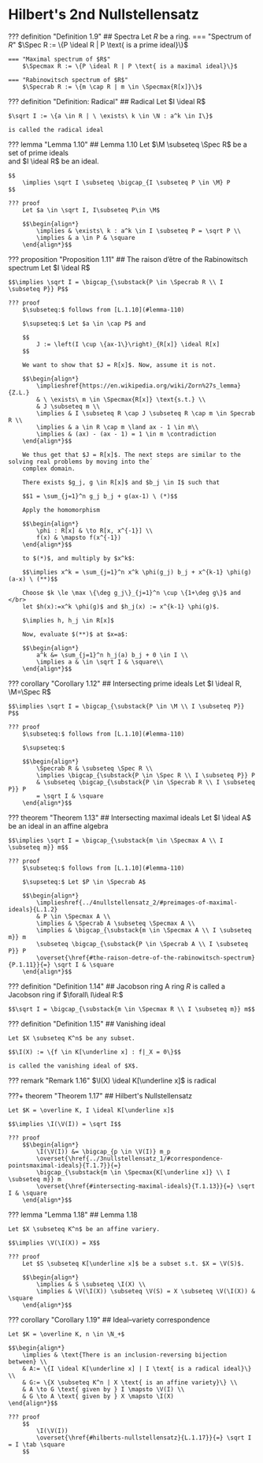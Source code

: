 # Hilbert's 2nd Nullstellensatz

??? definition "Definition 1.9"
    ## Spectra
    Let $R$ be a ring.
    === "Spectrum of $R$"
        $\Spec R := \{P \ideal R | P \text{ is a prime ideal}\}$

    === "Maximal spectrum of $R$"
        $\Specmax R := \{P \ideal R | P \text{ is a maximal ideal}\}$

    === "Rabinowitsch spectrum of $R$"
        $\Specrab R := \{m \cap R | m \in \Specmax{R[x]}\}$

??? definition "Definition: Radical"
    ## Radical
    Let $I \ideal R$
    
    $\sqrt I := \{a \in R | \ \exists\ k \in \N : a^k \in I\}$

    is called the radical ideal



??? lemma "Lemma 1.10"
    ## Lemma 1.10
    Let $\M \subseteq \Spec R$ be a set of prime ideals</br>
    and $I \ideal R$ be an ideal.

    $$
        \implies \sqrt I \subseteq \bigcap_{I \subseteq P \in \M} P
    $$

    ??? proof
        Let $a \in \sqrt I, I\subseteq P\in \M$

        $$\begin{align*}
            \implies & \exists\ k : a^k \in I \subseteq P = \sqrt P \\
            \implies & a \in P & \square
        \end{align*}$$


??? proposition "Proposition 1.11"
    ## The raison d’être of the Rabinowitsch spectrum
    Let $I \ideal R$

    $$\implies \sqrt I = \bigcap_{\substack{P \in \Specrab R \\ I \subseteq P}} P$$

    ??? proof
        $\subseteq:$ follows from [L.1.10](#lemma-110)

        $\supseteq:$ Let $a \in \cap P$ and 

        $$
            J := \left(I \cup \{ax-1\}\right)_{R[x]} \ideal R[x]
        $$

        We want to show that $J = R[x]$. Now, assume it is not.
        
        $$\begin{align*}
            \implieshref{https://en.wikipedia.org/wiki/Zorn%27s_lemma}{Z.L.}
            & \ \exists\ m \in \Specmax{R[x]} \text{s.t.} \\
            & J \subseteq m \\
            \implies & I \subseteq R \cap J \subseteq R \cap m \in Specrab R \\
            \implies & a \in R \cap m \land ax - 1 \in m\\
            \implies & (ax) - (ax - 1) = 1 \in m \contradiction
        \end{align*}$$
        
        We thus get that $J = R[x]$. The next steps are similar to the solving real problems by moving into the´
        complex domain.

        There exists $g_j, g \in R[x]$ and $b_j \in I$ such that

        $$1 = \sum_{j=1}^n g_j b_j + g(ax-1) \ (*)$$

        Apply the homomorphism
        
        $$\begin{align*}
            \phi : R[x] & \to R[x, x^{-1}] \\
            f(x) & \mapsto f(x^{-1})
        \end{align*}$$

        to $(*)$, and multiply by $x^k$:

        $$\implies x^k = \sum_{j=1}^n x^k \phi(g_j) b_j + x^{k-1} \phi(g) (a-x) \ (**)$$
        
        Choose $k \le \max \{\deg g_j\}_{j=1}^n \cup \{1+\deg g\}$ and </br>
        let $h(x):=x^k \phi(g)$ and $h_j(x) := x^{k-1} \phi(g)$.

        $\implies h, h_j \in R[x]$

        Now, evaluate $(**)$ at $x=a$:
    
        $$\begin{align*}
            a^k &= \sum_{j=1}^n h_j(a) b_j + 0 \in I \\
            \implies a & \in \sqrt I & \square\\
        \end{align*}$$


??? corollary "Corollary 1.12"
    ## Intersecting prime ideals <a id="c112"></a>
    Let $I \ideal R, \M=\Spec R$

    $$\implies \sqrt I = \bigcap_{\substack{P \in \M \\ I \subseteq P}} P$$

    ??? proof
        $\subseteq:$ follows from [L.1.10](#lemma-110)
        
        $\supseteq:$

        $$\begin{align*}
            \Specrab R & \subseteq \Spec R \\
            \implies \bigcap_{\substack{P \in \Spec R \\ I \subseteq P}} P
            & \subseteq \bigcap_{\substack{P \in \Specrab R \\ I \subseteq P}} P
            = \sqrt I & \square
        \end{align*}$$


??? theorem "Theorem 1.13"
    ## Intersecting maximal ideals
    Let $I \ideal A$ be an ideal in an affine algebra

    $$\implies \sqrt I = \bigcap_{\substack{m \in \Specmax A \\ I \subseteq m}} m$$
    
    ??? proof
        $\subseteq:$ follows from [L.1.10](#lemma-110)
        
        $\supseteq:$ Let $P \in \Specrab A$

        $$\begin{align*}
            \implieshref{../4nullstellensatz_2/#preimages-of-maximal-ideals}{L.1.2}
            & P \in \Specmax A \\
            \implies & \Specrab A \subseteq \Specmax A \\
            \implies & \bigcap_{\substack{m \in \Specmax A \\ I \subseteq m}} m
            \subseteq \bigcap_{\substack{P \in \Specrab A \\ I \subseteq P}} P
            \overset{\href{#the-raison-detre-of-the-rabinowitsch-spectrum}{P.1.11}}{=} \sqrt I & \square 
        \end{align*}$$

??? definition "Definition 1.14"
    ## Jacobson ring
    A ring $R$ is called a Jacobson ring if $\forall\ I\ideal R:$

    $$\sqrt I = \bigcap_{\substack{m \in \Specmax R \\ I \subseteq m}} m$$


??? definition "Definition 1.15"
    ## Vanishing ideal <a id="d115"></a>

    Let $X \subseteq K^n$ be any subset.
    
    $$\I(X) := \{f \in K[\underline x] : f|_X = 0\}$$

    is called the vanishing ideal of $X$.


??? remark "Remark 1.16"
    $\I(X) \ideal K[\underline x]$ is radical


???+ theorem "Theorem 1.17"
    ## Hilbert's Nullstellensatz

    Let $K = \overline K, I \ideal K[\underline x]$

    $$\implies \I(\V(I)) = \sqrt I$$

    ??? proof
        $$\begin{align*}
            \I(\V(I)) &= \bigcap_{p \in \V(I)} m_p
            \overset{\href{../3nullstellensatz_1/#correspondence-pointsmaximal-ideals}{T.1.7}}{=}
            \bigcap_{\substack{m \in \Specmax{K[\underline x]} \\ I \subseteq m}} m
            \overset{\href{#intersecting-maximal-ideals}{T.1.13}}{=} \sqrt I & \square
        \end{align*}$$


??? lemma "Lemma 1.18"
    ## Lemma 1.18 <a id="l118"></a>

    Let $X \subseteq K^n$ be an affine variery.

    $$\implies \V(\I(X)) = X$$

    ??? proof
        Let $S \subseteq K[\underline x]$ be a subset s.t. $X = \V(S)$.

        $$\begin{align*}
            \implies & S \subseteq \I(X) \\
            \implies & \V(\I(X)) \subseteq \V(S) = X \subseteq \V(\I(X)) & \square
        \end{align*}$$


??? corollary "Corollary 1.19"
    ## Ideal–variety correspondence

    Let $K = \overline K, n \in \N_+$

    $$\begin{align*}
        \implies & \text{There is an inclusion-reversing bijection between} \\
        & A:= \{I \ideal K[\underline x] | I \text{ is a radical ideal}\} \\
        & G:= \{X \subseteq K^n | X \text{ is an affine variety}\} \\
        & A \to G \text{ given by } I \mapsto \V(I) \\
        & G \to A \text{ given by } X \mapsto \I(X)
    \end{align*}$$

    ??? proof
        $$
            \I(\V(I))
            \overset{\href{#hilberts-nullstellensatz}{L.1.17}}{=} \sqrt I = I \tab \square
        $$
